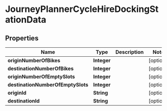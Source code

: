 
# JourneyPlannerCycleHireDockingStationData

## Properties
Name | Type | Description | Notes
------------ | ------------- | ------------- | -------------
**originNumberOfBikes** | **Integer** |  |  [optional]
**destinationNumberOfBikes** | **Integer** |  |  [optional]
**originNumberOfEmptySlots** | **Integer** |  |  [optional]
**destinationNumberOfEmptySlots** | **Integer** |  |  [optional]
**originId** | **String** |  |  [optional]
**destinationId** | **String** |  |  [optional]



